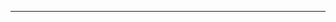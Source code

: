 <!--
CO_OP_TRANSLATOR_METADATA:
{
  "original_hash": "661bbc8e2592ebbb96aa84b1462f5755",
  "translation_date": "2025-08-28T20:08:44+00:00",
  "source_file": "03-CoreGenerativeAITechniques/README.md",
  "language_code": "vi"
}
-->


---

